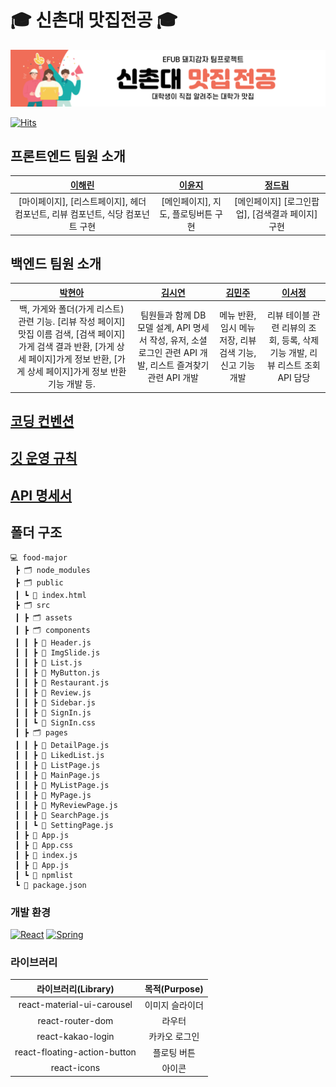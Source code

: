 # 🎓 신촌대 맛집전공 🎓
<img src="./food-major/src/assets/banner.png"/>

[![Hits](https://hits.seeyoufarm.com/api/count/incr/badge.svg?url=https%3A%2F%2Fwww.notion.so%2Fb6fb3fa0e6a54b2f84b1155c6907b322&count_bg=%23E9D7D2&title_bg=%23D57358&icon=notion.svg&icon_color=%23FFFFFF&title=&edge_flat=false)](https://hits.seeyoufarm.com)


## 프론트엔드 팀원 소개

|               [이해린](https://github.com/dazzlynnnn)         |        [이윤지](https://github.com/L-Yunji)       |        [정드림](https://github.com/dream0214)              |
| :----------------------------------------------------------: | :----------------------------------------------------------: | :----------------------------------------------------------: | 
| [마이페이지], [리스트페이지], 헤더 컴포넌트, 리뷰 컴포넌트, 식당 컴포넌트 구현 | [메인페이지], 지도, 플로팅버튼 구현 |  [메인페이지] [로그인팝업], [검색결과 페이지] 구현 |

## 백엔드 팀원 소개
|               [박현아](https://github.com/hak2711)         |        [김시연](https://github.com/siyeonkm)       |        [김민주](https://github.com/MINJU-KIMmm)              |    [이서정](https://github.com/seojunglee)              |
| :----------------------------------------------------------: | :----------------------------------------------------------: | :----------------------------------------------------------: | :----------------------------------------------------------: | 
| 백, 가게와 폴더(가게 리스트) 관련 기능. [리뷰 작성 페이지]맛집 이름 검색, [검색 페이지]가게 검색 결과 반환, [가게 상세 페이지]가게 정보 반환, [가게 상세 페이지]가게 정보 반환 기능 개발 등. | 팀원들과 함께 DB 모델 설계, API 명세서 작성, 유저, 소셜로그인 관련 API 개발, 리스트 즐겨찾기 관련 API 개발 | 메뉴 반환, 임시 메뉴 저장, 리뷰 검색 기능, 신고 기능 개발 |리뷰 테이블 관련 리뷰의 조회, 등록, 삭제 기능 개발, 리뷰 리스트 조회 API 담당 |




##  [코딩 컨벤션](https://www.notion.so/46c005663ae945628280dbe6e40c5c7f)
## [깃 운영 규칙](https://www.notion.so/Git-1429253448d04d3b9ed7571e74e77fef)
## [API 명세서](https://www.notion.so/API-bd2954deae834891889daaf5085d8853)

## 폴더 구조
```
💻 food-major
 ┣ 🗂 node_modules
 ┣ 🗂 public
 ┃ ┗ 📑 index.html
 ┣ 🗂 src
 ┃ ┣ 🗂 assets
 ┃ ┣ 🗂 components
 ┃ ┃ ┣ 📑 Header.js
 ┃ ┃ ┣ 📑 ImgSlide.js
 ┃ ┃ ┣ 📑 List.js
 ┃ ┃ ┣ 📑 MyButton.js
 ┃ ┃ ┣ 📑 Restaurant.js
 ┃ ┃ ┣ 📑 Review.js
 ┃ ┃ ┣ 📑 Sidebar.js
 ┃ ┃ ┣ 📑 SignIn.js
 ┃ ┃ ┗ 📑 SignIn.css
 ┃ ┣ 🗂 pages
 ┃ ┃ ┣ 📑 DetailPage.js
 ┃ ┃ ┣ 📑 LikedList.js
 ┃ ┃ ┣ 📑 ListPage.js
 ┃ ┃ ┣ 📑 MainPage.js
 ┃ ┃ ┣ 📑 MyListPage.js
 ┃ ┃ ┣ 📑 MyPage.js
 ┃ ┃ ┣ 📑 MyReviewPage.js
 ┃ ┃ ┣ 📑 SearchPage.js
 ┃ ┃ ┗ 📑 SettingPage.js
 ┃ ┣ 📑 App.js
 ┃ ┣ 📑 App.css
 ┃ ┣ 📑 index.js
 ┃ ┣ 📑 App.js
 ┃ ┗ 📑 npmlist
 ┗ 📑 package.json
```

### 개발 환경
[![React](https://img.shields.io/badge/React-61DAFB?style=round-square&logo=React&logoColor=white)](https://ko.reactjs.org/)
[![Spring](https://img.shields.io/badge/Spring-6DB33F?style=round-square&logo=Spring&logoColor=white)](https://spring.io/)


### 라이브러리

  | 라이브러리(Library) | 목적(Purpose)
  |:---:|:----------:|
  | react-material-ui-carousel   | 이미지 슬라이더 |
  | react-router-dom  | 라우터 |
  | react-kakao-login  | 카카오 로그인 |
  | react-floating-action-button  | 플로팅 버튼  |
  | react-icons | 아이콘 |
